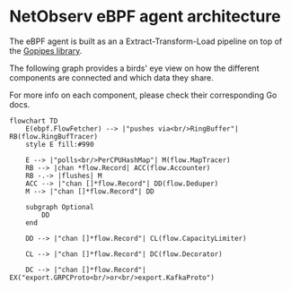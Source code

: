 # NetObserv eBPF agent architecture

The eBPF agent is built as an a Extract-Transform-Load pipeline on top of the [Gopipes library](https://github.com/netobserv/gopipes).

The following graph provides a birds' eye view on how the different components are connected and which data they share.

For more info on each component, please check their corresponding Go docs.

```mermaid
flowchart TD
    E(ebpf.FlowFetcher) --> |"pushes via<br/>RingBuffer"| RB(flow.RingBufTracer)
    style E fill:#990

    E --> |"polls<br/>PerCPUHashMap"| M(flow.MapTracer)
    RB --> |chan *flow.Record| ACC(flow.Accounter)
    RB -.-> |flushes| M
    ACC --> |"chan []*flow.Record"| DD(flow.Deduper)
    M --> |"chan []*flow.Record"| DD

    subgraph Optional
        DD
    end

    DD --> |"chan []*flow.Record"| CL(flow.CapacityLimiter)

    CL --> |"chan []*flow.Record"| DC(flow.Decorator)
    
    DC --> |"chan []*flow.Record"| EX("export.GRPCProto<br/>or<br/>export.KafkaProto")
```
